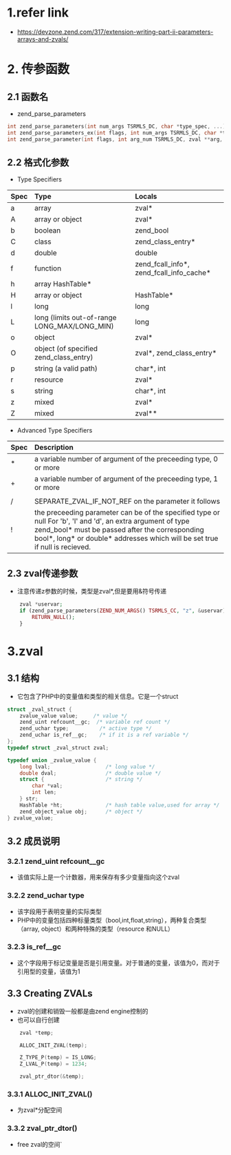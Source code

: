 # 1.refer link
- https://devzone.zend.com/317/extension-writing-part-ii-parameters-arrays-and-zvals/ 

# 2. 传参函数
## 2.1 函数名
- zend_parse_parameters
```c
int zend_parse_parameters(int num_args TSRMLS_DC, char *type_spec, ...)
int zend_parse_parameters_ex(int flags, int num_args TSRMLS_DC, char *type_spec, ...)
int zend_parse_parameter(int flags, int arg_num TSRMLS_DC, zval **arg, const char *spec, ...)
```

## 2.2 格式化参数
- Type Specifiers

|Spec| 	Type| Locals|
|:----|:-----|:---------|
|a 	|array |zval*|
|A 	|array or object |zval*|
|b 	|boolean |zend_bool|
|C 	|class |zend_class_entry*|
|d 	|double |double|
|f 	|function |zend_fcall_info*, zend_fcall_info_cache*|
|h 	|array 	HashTable*|
|H 	|array or object |HashTable*|
|l 	|long |long|
|L 	|long (limits out-of-range LONG_MAX/LONG_MIN) |	long|
|o 	|object |zval*|
|O 	|object (of specified zend_class_entry) |zval*, zend_class_entry*|
|p 	|string (a valid path) |char*, int|
|r 	|resource |zval*|
|s 	|string |char*, int|
|z 	|mixed |zval*|
|Z 	|mixed |zval**|

- Advanced Type Specifiers
 
|Spec |	Description|
|:----|:-----|
|*| a variable number of argument of the preceeding type, 0 or more|
|+| a variable number of argument of the preceeding type, 1 or more|
||| indicates that the remaining parameters are optional|
|/|	SEPARATE_ZVAL_IF_NOT_REF on the parameter it follows|
|!| the preceeding parameter can be of the specified type or null For 'b', 'l' and 'd', an extra argument of type zend_bool* must be passed after the corresponding bool*, long* or double* addresses which will be set true if null is recieved.| 

## 2.3 zval传递参数
- 注意传递z参数的时候，类型是zval*,但是要用&符号传递
```php
    zval *uservar;
    if (zend_parse_parameters(ZEND_NUM_ARGS() TSRMLS_CC, "z", &uservar) == FAILURE) {
        RETURN_NULL();
    }  
```

# 3.zval
## 3.1 结构
- 它包含了PHP中的变量值和类型的相关信息。它是一个struct

```c
struct _zval_struct {
    zvalue_value value;     /* value */
    zend_uint refcount__gc;  /* variable ref count */
    zend_uchar type;          /* active type */
    zend_uchar is_ref__gc;    /* if it is a ref variable */
};
typedef struct _zval_struct zval;

typedef union _zvalue_value {
    long lval;                  /* long value */
    double dval;                /* double value */
    struct {                    /* string */
        char *val;
        int len;
    } str;
    HashTable *ht;              /* hash table value,used for array */
    zend_object_value obj;      /* object */
} zvalue_value;
```

## 3.2 成员说明
### 3.2.1 zend_uint refcount__gc 
- 该值实际上是一个计数器，用来保存有多少变量指向这个zval

### 3.2.2 zend_uchar type
- 该字段用于表明变量的实际类型
- PHP中的变量包括四种标量类型（bool,int,float,string），两种复合类型（array, object）和两种特殊的类型（resource 和NULL）

### 3.2.3 is_ref__gc
- 这个字段用于标记变量是否是引用变量。对于普通的变量，该值为0，而对于引用型的变量，该值为1

## 3.3 Creating ZVALs
- zval的创建和销毁一般都是由zend engine控制的
- 也可以自行创建
```c
    zval *temp;

    ALLOC_INIT_ZVAL(temp);

    Z_TYPE_P(temp) = IS_LONG;
    Z_LVAL_P(temp) = 1234;

    zval_ptr_dtor(&temp);
```

### 3.3.1 ALLOC_INIT_ZVAL()
- 为zval*分配空间

### 3.3.2 zval_ptr_dtor()
- free zval的空间`
